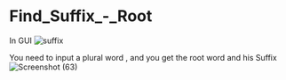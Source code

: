 # Find_Suffix_-_Root
In GUI
![suffix](https://user-images.githubusercontent.com/29013344/64023961-0223ba80-cb57-11e9-931b-42deb9db9217.png)

You need to input a plural word , and you get the root  word and his Suffix
![Screenshot (63)](https://user-images.githubusercontent.com/29013344/55155159-b0789d80-517c-11e9-8a7a-fb2fc8ad810f.png)
